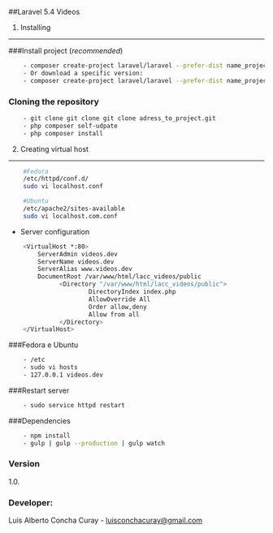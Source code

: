 ##Laravel 5.4 Videos

1) Installing
--------------

###Install project (*recommended*)
```sh
    - composer create-project laravel/laravel --prefer-dist name_project
    - Or download a specific version:
    - composer create-project laravel/laravel --prefer-dist name_project "5.*.*"
``` 

### Cloning the repository
```sh
    - git clone git clone git clone adress_to_project.git
    - php composer self-udpate
    - php composer install
```     
    
2) Creating virtual host
------------------------
```sh
    #Fedora
    /etc/httpd/conf.d/
    sudo vi localhost.conf

    #Ubuntu
    /etc/apache2/sites-available
    sudo vi localhost.com.conf
```
* Server configuration
```sh
    <VirtualHost *:80>
        ServerAdmin videos.dev
        ServerName videos.dev
        ServerAlias www.videos.dev
        DocumentRoot /var/www/html/lacc_videos/public
              <Directory "/var/www/html/lacc_videos/public">
                      DirectoryIndex index.php
                      AllowOverride All
                      Order allow,deny
                      Allow from all
              </Directory>
    </VirtualHost>
```    
###Fedora e Ubuntu
```sh
    - /etc  
    - sudo vi hosts
    - 127.0.0.1 videos.dev
```    
    
###Restart server
```sh    
    - sudo service httpd restart
```

###Dependencies
```sh
    - npm install
    - gulp | gulp --production | gulp watch
```    

### Version
1.0.    

### Developer:
Luis Alberto Concha Curay - luisconchacuray@gmail.com    